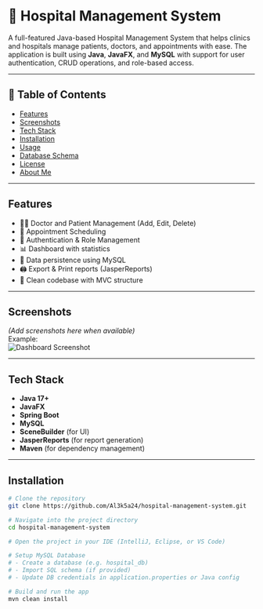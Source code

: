 # 🏥 Hospital Management System

A full-featured Java-based Hospital Management System that helps clinics and hospitals manage patients, doctors, and appointments with ease. The application is built using **Java**, **JavaFX**, and **MySQL** with support for user authentication, CRUD operations, and role-based access.

---

## 📑 Table of Contents

- [Features](#Features)
- [Screenshots](#screenshots)
- [Tech Stack](#tech-stack)
- [Installation](#installation)
- [Usage](#usage)
- [Database Schema](#database-schema)
- [License](#license)
- [About Me](#about-me)

---

## Features

- 👨‍⚕️ Doctor and Patient Management (Add, Edit, Delete)
- 📅 Appointment Scheduling
- 🔐 Authentication & Role Management
- 📊 Dashboard with statistics
- 💾 Data persistence using MySQL
- 🖨️ Export & Print reports (JasperReports)
- 📁 Clean codebase with MVC structure

---

## Screenshots

*(Add screenshots here when available)*  
Example:  
![Dashboard Screenshot](screenshots/dashboard.png)

---

## Tech Stack

- **Java 17+**
- **JavaFX**
- **Spring Boot**
- **MySQL**
- **SceneBuilder** (for UI)
- **JasperReports** (for report generation)
- **Maven** (for dependency management)

---

## Installation

```bash
# Clone the repository
git clone https://github.com/Al3k5a24/hospital-management-system.git

# Navigate into the project directory
cd hospital-management-system

# Open the project in your IDE (IntelliJ, Eclipse, or VS Code)

# Setup MySQL Database
# - Create a database (e.g. hospital_db)
# - Import SQL schema (if provided)
# - Update DB credentials in application.properties or Java config

# Build and run the app
mvn clean install

